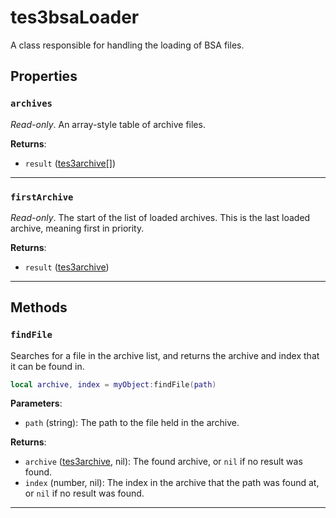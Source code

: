 # tes3bsaLoader

A class responsible for handling the loading of BSA files.

## Properties

### `archives`

*Read-only*. An array-style table of archive files.

**Returns**:

* `result` ([tes3archive](../../types/tes3archive)[])

***

### `firstArchive`

*Read-only*. The start of the list of loaded archives. This is the last loaded archive, meaning first in priority.

**Returns**:

* `result` ([tes3archive](../../types/tes3archive))

***

## Methods

### `findFile`

Searches for a file in the archive list, and returns the archive and index that it can be found in.

```lua
local archive, index = myObject:findFile(path)
```

**Parameters**:

* `path` (string): The path to the file held in the archive.

**Returns**:

* `archive` ([tes3archive](../../types/tes3archive), nil): The found archive, or `nil` if no result was found.
* `index` (number, nil): The index in the archive that the path was found at, or `nil` if no result was found.

***

